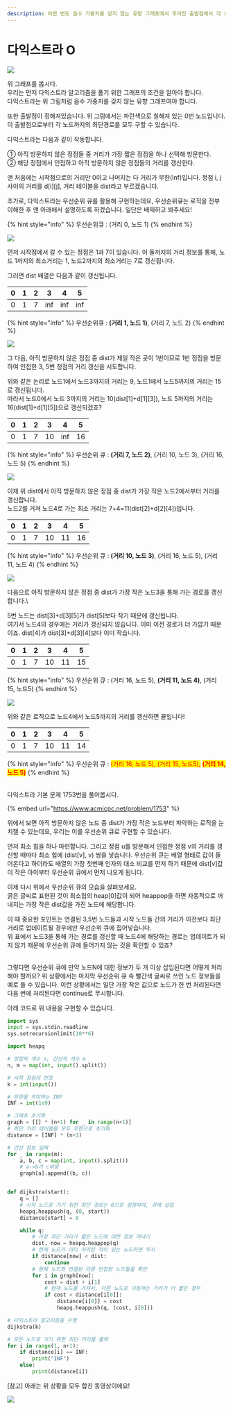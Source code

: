 ```yaml
---
description: 어떤 변도 음수 가중치를 갖지 않는 유향 그래프에서 주어진 출발점에서 각 노드들까지 최단 경로 문제를 푸는 알고리즘
---
```


# 다익스트라 O

![](<../.gitbook/assets/image (1).png>)

위 그래프를 봅시다.\
우리는 먼저 다익스트라 알고리즘을 풀기 위한 그래프의 조건을 알아야 합니다.\
다익스트라는 위 그림처럼 음수 가중치를 갖지 않는 유향 그래프여야 합니다.

또한 출발점이 정해져있습니다. 위 그림에서는 파란색으로 칠해져 있는 0번 노드입니다.\
이 출발점으로부터 각 노드까지의 최단경로를 모두 구할 수 있습니다.

다익스트라는 다음과 같이 작동합니다.

① 아직 방문하지 않은 정점들 중 거리가 가장 짧은 정점을 하나 선택해 방문한다.\
② 해당 정점에서 인접하고 아직 방문하지 않은 정점들의 거리를 갱신한다.

맨 처음에는 시작점으로의 거리만 0이고 나머지는 다 거리가 무한(Inf)입니다. 정점 i, j 사이의 거리를 d\[i]\[j], 거리 테이블을 dist라고 부르겠습니다.

추가로, 다익스트라는 우선순위 큐를 활용해 구현하는데요, 우선순위큐는 로직을 전부 이해한 후 맨 아래에서 설명하도록 하겠습니다. 일단은 배제하고 봐주세요!

{% hint style="info" %}
우선순위큐 : (거리 0, 노드 1)
{% endhint %}

![](../.gitbook/assets/다익스트라1.gif)

먼저 시작점에서 갈 수 있는 정점은 1과 7이 있습니다. 이 둘까지의 거리 정보를 통해,  노드 1까지의 최소거리는 1, 노드2까지의 최소거리는 7로 갱신됩니다.

그러면 dist 배열은 다음과 같이 갱신됩니다.

|  0 | 1 | 2 | 3   | 4   | 5   |
| -- | - | - | --- | --- | --- |
| 0  | 1 | 7 | inf | inf | inf |

{% hint style="info" %}
우선순위큐 : **(거리 1, 노드 1)**, (거리 7, 노드 2)
{% endhint %}

![](../.gitbook/assets/다익스트라2.gif)

그 다음, 아직 방문하지 않은 정점 중 dist가 제일 작은 곳이 1번이므로 1번 정점을 방문하여 인접한 3, 5번 정점의 거리 갱신을 시도합니다.

위와 같은 논리로 노드1에서 노드3까지의 거리는 9, 노드1에서 노드5까지의 거리는 15로 갱신됩니다.\
따라서 노드0에서 노드 3까지의 거리는 10(dist\[1]+d\[1]\[3]), 노드 5까지의 거리는 16(dist\[1]+d\[1]\[5])으로 갱신되겠죠?

|  0 | 1 | 2 | 3  | 4   | 5  |
| -- | - | - | -- | --- | -- |
| 0  | 1 | 7 | 10 | inf | 16 |

{% hint style="info" %}
우선순위 큐 : **(거리 7, 노드 2)**, (거리 10, 노드 3), (거리 16, 노드 5)
{% endhint %}

![](../.gitbook/assets/다익스트라3.gif)

이제 위 dist에서 아직 방문하지 않은 정점 중 dist가 가장 작은 노드2에서부터 거리를 갱신합니다.\
노드2를 거쳐 노드4로 가는 최소 거리는 7+4=11(dist\[2]+d\[2]\[4])입니다.

|  0 | 1 | 2 | 3  | 4  | 5  |
| -- | - | - | -- | -- | -- |
| 0  | 1 | 7 | 10 | 11 | 16 |

{% hint style="info" %}
우선순위 큐 : **(거리 10, 노드 3)**, (거리 16, 노드 5), (거리 11, 노드 4)
{% endhint %}



![](../.gitbook/assets/다익스트라4.gif)

다음으로 아직 방문하지 않은 정점 중 dist가 가장 작은 노드3을 통해 가는 경로를 갱신합니다.\


5번 노드는 dist\[3]+d\[3]\[5]가 dist\[5]보다 작기 때문에 갱신됩니다.\
여기서 노드4의 경우에는 거리가 갱신되지 않습니다. 이미 이전 경로가 더 가깝기 때문이죠. dist\[4]가 dist\[3]+d\[3]\[4]보다 이미 작습니다.

|  0 | 1 | 2 | 3  | 4  | 5  |
| -- | - | - | -- | -- | -- |
| 0  | 1 | 7 | 10 | 11 | 15 |

{% hint style="info" %}
우선순위 큐 : (거리 16, 노드 5), **(거리 11, 노드 4)**, (거리 15, 노드5)
{% endhint %}

![](../.gitbook/assets/다익스트라5.gif)

위와 같은 로직으로 노드4에서 노드5까지의 거리를 갱신하면 끝입니다!

|  0 | 1 | 2 | 3  | 4  | 5  |
| -- | - | - | -- | -- | -- |
| 0  | 1 | 7 | 10 | 11 | 14 |

{% hint style="info" %}
우선순위 큐 : <mark style="color:red;">(거리 16, 노드 5), (거리 15, 노드5),</mark> <mark style="color:red;"></mark><mark style="color:red;">**(거리 14, 노드 5)**</mark>
{% endhint %}

\
다익스트라 기본 문제 1753번을 풀어봅시다.

{% embed url="https://www.acmicpc.net/problem/1753" %}

위에서 보면 아직 방문하지 않은 노드 중 dist가 가장 작은 노드부터 파악하는 로직을 눈치챌 수 있는데요, 우리는 이를 우선순위 큐로 구현할 수 있습니다.

&#x20;

먼저 최소 힙을 하나 마련합니다. 그리고 정점 u를 방문해서 인접한 정점 v의 거리를 갱신할 때마다 최소 힙에 (dist\[v], v) 쌍을 넣습니다. 우선순위 큐는 배열 형태로 값이 들어온다고 하더라도 배열의 가장 첫번째 인자의 대소 비교를 먼저 하기 때문에 dist\[v]값이 작은 아이부터 우선순위 큐에서 먼저 나오게 됩니다.

이제 다시 위에서 우선순위 큐의 모습을 살펴보세요. \
굵은 글씨로 표현된 것이 최소힙의 heap\[0]값이 되어 heappop을 하면 자동적으로 꺼내지는 가장 작은 dist값을 가진 노드에 해당합니다.

이 때 중요한 포인트는 연결된 3,5번 노드들과 시작 노드들 간의 거리가 이전보다 최단 거리로 업데이트될 경우에만 우선순위 큐에 집어넣습니다.\
위 표에서 노드3을 통해 가는 경로를 갱신할 때 노드4에 해당하는 경로는 업데이트가 되지 않기 때문에 우선순위 큐에 들어가지 않는 것을 확인할 수 있죠?

\
그렇다면 우선순위 큐에 만약 노드N에 대한 정보가 두 개 이상 삽입된다면 어떻게 처리해야 할까요? 위 상황에서는 마지막 우선순위 큐 속 빨간색 글씨로 쓰인 노드 정보들을 예로 들 수 있습니다. 이런 상황에서는 일단 가장 작은 값으로 노드가 한 번 처리된다면 다음 번에 처리된다면 continue로 무시합니다.

아래 코드로 위 내용을 구현할 수 있습니다.

```python
import sys
input = sys.stdin.readline
sys.setrecursionlimit(10**6)

import heapq

# 정점의 개수 n, 간선의 개수 m
n, m = map(int, input().split())

# 시작 정점의 번호
k = int(input())

# 무한을 의미하는 INF
INF = int(1e9)

# 그래프 초기화
graph = [[] * (n+1) for _ in range(n+1)]
# 최단 거리 테이블을 모두 무한으로 초기화
distance = [INF] * (n+1)

# 간선 정보 입력
for _ in range(m):
    a, b, c = map(int, input().split())
    # a->b가 c비용
    graph[a].append((b, c))


def dijkstra(start):
    q = []
    # 시작 노드로 가기 위한 최단 경로는 0으로 설정하여, 큐에 삽입
    heapq.heappush(q, (0, start))
    distance[start] = 0

    while q:
        # 가장 최단 거리가 짧은 노드에 대한 정보 꺼내기
        dist, now = heapq.heappop(q)
        # 현재 노드가 이미 처리된 적이 있는 노드라면 무시
        if distance[now] < dist:
            continue
        # 현재 노드와 연결된 다른 인접한 노드들을 확인
        for i in graph[now]:
            cost = dist + i[1]
            # 현재 노드를 거쳐서, 다른 노드로 이동하는 거리가 더 짧은 경우
            if cost < distance[i[0]]:
                distance[i[0]] = cost
                heapq.heappush(q, (cost, i[0]))

# 다익스트라 알고리즘을 수행
dijkstra(k)

# 모든 노드로 가기 위한 최단 거리를 출력
for i in range(1, n+1):
    if distance[i] == INF:
        print("INF")
    else:
        print(distance[i])
```



\[참고] 아래는 위 상황을 모두 합친 동영상이에요!

![](../.gitbook/assets/다익스트라.gif)



